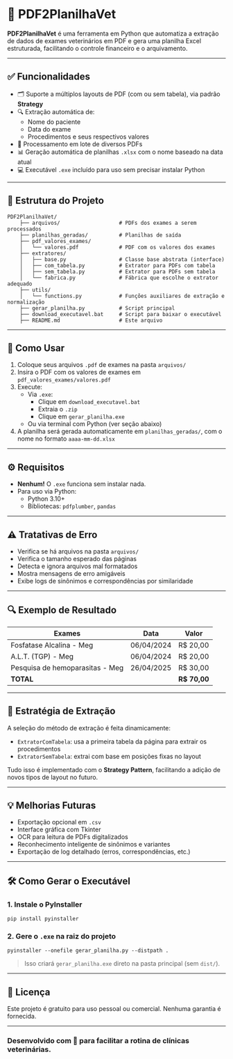 # 🐾 PDF2PlanilhaVet

**PDF2PlanilhaVet** é uma ferramenta em Python que automatiza a extração de dados de exames veterinários em PDF e gera uma planilha Excel estruturada, facilitando o controle financeiro e o arquivamento.

---

## ✅ Funcionalidades

- 🗂️ Suporte a múltiplos layouts de PDF (com ou sem tabela), via padrão **Strategy**
- 🔍 Extração automática de:
  - Nome do paciente
  - Data do exame
  - Procedimentos e seus respectivos valores
- 🔄 Processamento em lote de diversos PDFs
- 📊 Geração automática de planilhas `.xlsx` com o nome baseado na data atual
- 💻 Executável `.exe` incluído para uso sem precisar instalar Python

---

## 📁 Estrutura do Projeto

    PDF2PlanilhaVet/
        ├── arquivos/                   # PDFs dos exames a serem processados
        ├── planilhas_geradas/          # Planilhas de saída
        ├── pdf_valores_exames/
        │   └── valores.pdf             # PDF com os valores dos exames
        ├── extratores/
        │   ├── base.py                 # Classe base abstrata (interface)
        │   ├── com_tabela.py           # Extrator para PDFs com tabela
        │   ├── sem_tabela.py           # Extrator para PDFs sem tabela
        │   └── fabrica.py              # Fábrica que escolhe o extrator adequado
        ├── utils/
        │   └── functions.py            # Funções auxiliares de extração e normalização
        ├── gerar_planilha.py           # Script principal
        ├── download_executavel.bat     # Script para baixar o executável
        ├── README.md                   # Este arquivo

---

## 🚀 Como Usar

1. Coloque seus arquivos `.pdf` de exames na pasta `arquivos/`
2. Insira o PDF com os valores de exames em `pdf_valores_exames/valores.pdf`
3. Execute:
   - Via `.exe`:
     - Clique em `download_executavel.bat`
     - Extraia o `.zip`
     - Clique em `gerar_planilha.exe`
   - Ou via terminal com Python (ver seção abaixo)
4. A planilha será gerada automaticamente em `planilhas_geradas/`, com o nome no formato `aaaa-mm-dd.xlsx`

---

## ⚙️ Requisitos

- **Nenhum!** O `.exe` funciona sem instalar nada.
- Para uso via Python:
  - Python 3.10+
  - Bibliotecas: `pdfplumber`, `pandas`

---

## ⚠️ Tratativas de Erro

- Verifica se há arquivos na pasta `arquivos/`
- Verifica o tamanho esperado das páginas
- Detecta e ignora arquivos mal formatados
- Mostra mensagens de erro amigáveis
- Exibe logs de sinônimos e correspondências por similaridade

---

## 🔍 Exemplo de Resultado

| Exames                           | Data       | Valor    |
|----------------------------------|------------|----------|
| Fosfatase Alcalina - Meg         | 06/04/2024 | R$ 20,00 |
| A.L.T. (TGP) - Meg               | 06/04/2024 | R$ 20,00 |
| Pesquisa de hemoparasitas - Meg  | 26/04/2025 | R$ 30,00 |
| **TOTAL**                        |            | **R$ 70,00** |

---

## 🧠 Estratégia de Extração

A seleção do método de extração é feita dinamicamente:

- `ExtratorComTabela`: usa a primeira tabela da página para extrair os procedimentos
- `ExtratorSemTabela`: extrai com base em posições fixas no layout

Tudo isso é implementado com o **Strategy Pattern**, facilitando a adição de novos tipos de layout no futuro.

---

## 💡 Melhorias Futuras

- Exportação opcional em `.csv`
- Interface gráfica com Tkinter
- OCR para leitura de PDFs digitalizados
- Reconhecimento inteligente de sinônimos e variantes
- Exportação de log detalhado (erros, correspondências, etc.)

---

## 🛠️ Como Gerar o Executável

### 1. Instale o PyInstaller

```
pip install pyinstaller
```

### 2. Gere o `.exe` na raiz do projeto

```
pyinstaller --onefile gerar_planilha.py --distpath .
```

> Isso criará `gerar_planilha.exe` direto na pasta principal (sem `dist/`).

---

## 📜 Licença

Este projeto é gratuito para uso pessoal ou comercial. Nenhuma garantia é fornecida.

---

### Desenvolvido com 💚 para facilitar a rotina de clínicas veterinárias.
